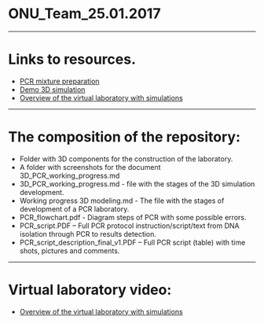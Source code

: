 # ONU_Team_25.01.2017
_________________________
# Links to resources. 

- [PCR mixture preparation](https://www.youtube.com/watch?v=7jf_zNvK6Yw&t=3s)
- [Demo 3D simulation](https://youtu.be/c8QSCXBFZF0)
- [Overview of the virtual laboratory with simulations](https://www.youtube.com/watch?v=Len1WX-vDy8&t=704s)


______________________________

# The composition of the repository:

- Folder with 3D components for the construction of the laboratory.
- A folder with screenshots  for the document 3D_PCR_working_progress.md
- 3D_PCR_working_progress.md - file with the stages of the 3D simulation development.
- Working progress 3D modeling.md - The file with the stages of development of a PCR laboratory.
- PCR_flowchart.pdf - Diagram steps of PCR with some possible errors. 
- PCR_script.PDF –  Full PCR protocol instruction/script/text from DNA isolation through PCR to results detection.
- PCR_script_description_final_v1.PDF –  Full PCR script (table) with time shots, pictures and comments.

_______________________________

# Virtual laboratory video:
- [Overview of the virtual laboratory with simulations](https://www.youtube.com/watch?v=Len1WX-vDy8&t=704s)
